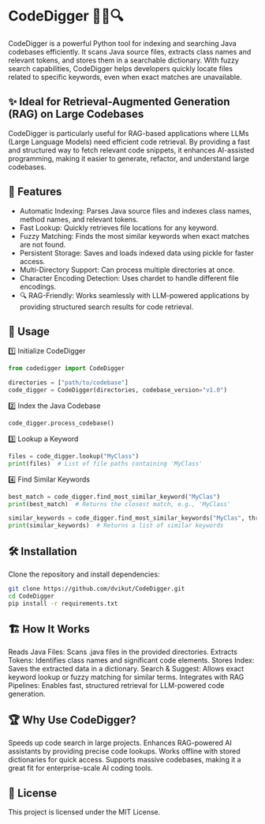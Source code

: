 # CodeDigger 🕵️‍♂️🔍

CodeDigger is a powerful Python tool for indexing and searching Java codebases efficiently. It scans Java source files, extracts class names and relevant tokens, and stores them in a searchable dictionary. With fuzzy search capabilities, CodeDigger helps developers quickly locate files related to specific keywords, even when exact matches are unavailable.

## ✨ Ideal for Retrieval-Augmented Generation (RAG) on Large Codebases
CodeDigger is particularly useful for RAG-based applications where LLMs (Large Language Models) need efficient code retrieval. By providing a fast and structured way to fetch relevant code snippets, it enhances AI-assisted programming, making it easier to generate, refactor, and understand large codebases.

## 🚀 Features
- Automatic Indexing: Parses Java source files and indexes class names, method names, and relevant tokens.
- Fast Lookup: Quickly retrieves file locations for any keyword.
- Fuzzy Matching: Finds the most similar keywords when exact matches are not found.
- Persistent Storage: Saves and loads indexed data using pickle for faster access.
- Multi-Directory Support: Can process multiple directories at once.
- Character Encoding Detection: Uses chardet to handle different file encodings.
- 🔍 RAG-Friendly: Works seamlessly with LLM-powered applications by providing structured search results for code retrieval.
## 📌 Usage
1️⃣ Initialize CodeDigger
```python
from codedigger import CodeDigger

directories = ["path/to/codebase"]
code_digger = CodeDigger(directories, codebase_version="v1.0")
```

2️⃣ Index the Java Codebase
```python
code_digger.process_codebase()
```
3️⃣ Lookup a Keyword
```python
files = code_digger.lookup("MyClass")
print(files)  # List of file paths containing 'MyClass'
```
4️⃣ Find Similar Keywords
```python
best_match = code_digger.find_most_similar_keyword("MyClas")  
print(best_match)  # Returns the closest match, e.g., 'MyClass'

similar_keywords = code_digger.find_most_similar_keywords("MyClas", threshold=80)
print(similar_keywords)  # Returns a list of similar keywords
```
## 🛠 Installation

Clone the repository and install dependencies:

```bash
git clone https://github.com/dvikut/CodeDigger.git
cd CodeDigger
pip install -r requirements.txt
```
## 🏗️ How It Works
Reads Java Files: Scans .java files in the provided directories.
Extracts Tokens: Identifies class names and significant code elements.
Stores Index: Saves the extracted data in a dictionary.
Search & Suggest: Allows exact keyword lookup or fuzzy matching for similar terms.
Integrates with RAG Pipelines: Enables fast, structured retrieval for LLM-powered code generation.
## 🏆 Why Use CodeDigger?
Speeds up code search in large projects.
Enhances RAG-powered AI assistants by providing precise code lookups.
Works offline with stored dictionaries for quick access.
Supports massive codebases, making it a great fit for enterprise-scale AI coding tools.
## 📝 License
This project is licensed under the MIT License.

